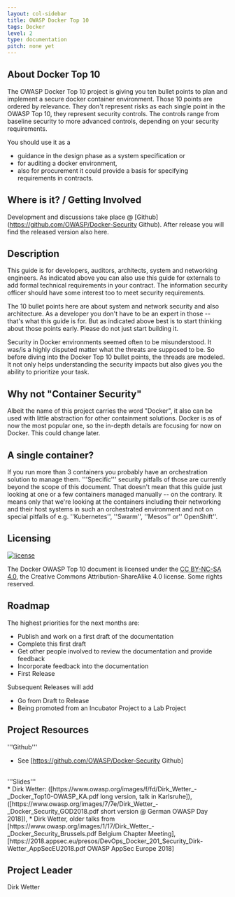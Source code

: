 ```yaml
---
layout: col-sidebar
title: OWASP Docker Top 10
tags: Docker
level: 2
type: documentation
pitch: none yet
---
```



## About Docker Top 10

The OWASP Docker Top 10 project is giving you ten bullet points to plan and implement a secure docker container environment. Those 10 points are ordered by relevance. They don't represent risks as each single point in the OWASP Top 10, they represent security controls. The controls range from baseline security to more advanced controls, depending on your security requirements.

You should use it as a
* guidance in the design phase as a system specification or
* for auditing a docker environment,
* also for procurement it could provide a basis for specifying requirements in contracts.


## Where is it? / Getting Involved

Development and discussions take place @ [Github](https://github.com/OWASP/Docker-Security Github). After release you will find the released version also here.

## Description

This guide is for developers, auditors, architects, system and networking engineers. As indicated above you can also use this guide for externals to add formal technical requirements in your contract. The information security officer should have some interest too to meet security requirements.

The 10 bullet points here are about system and network security and also architecture. As a developer you don't have to be an expert in those -- that's what this guide is for. But as indicated above best is to start thinking about those points early. Please do not just start building it.

Security in Docker environments seemed often to be misunderstood. It was/is a highly disputed matter what the threats are supposed to be. So before diving into the Docker Top 10 bullet points, the threads are modeled. It not only helps understanding the security impacts but also gives you the ability to prioritize your task.


## Why not "Container Security"

Albeit the name of this project carries the word "Docker", it also can be used with little abstraction for other containment solutions. Docker is as of now the most popular one, so the in-depth details are focusing for now on Docker. This could change later.

## A single container?

If you run more than 3 containers you probably have an orchestration solution to manage them. '''Specific''' security pitfalls of those are currently beyond the scope of this document. That doesn't mean that this guide just looking at one or a few containers managed manually -- on the contrary. It means only that we're looking at the containers including their networking and their host systems in such an orchestrated environment and not on special pitfalls of e.g. ''Kubernetes'', ''Swarm'', ''Mesos'' or'' OpenShift''.

## Licensing

[![license](https://mirrors.creativecommons.org/presskit/buttons/88x31/svg/by-nc-sa.svg)](https://github.com/OWASP/Docker-Security/blob/master/License.md)

The Docker OWASP Top 10 document is licensed under the [CC BY-NC-SA 4.0](https://creativecommons.org/licenses/by-nc-sa/4.0/), the Creative Commons Attribution-ShareAlike 4.0 license. Some rights reserved.


## Roadmap

The highest priorities for the next months are:

* Publish and work on a first draft of the documentation
* Complete this first draft
* Get other people involved to review the documentation and provide feedback
* Incorporate feedback into the documentation
* First Release

Subsequent Releases will add

* Go from Draft to Release
* Being promoted from an Incubator Project to a Lab Project

## Project Resources

'''Github'''<br />
*  See [https://github.com/OWASP/Docker-Security Github]
<br />
'''Slides'''<br />
* Dirk Wetter: ([https://www.owasp.org/images/f/fd/Dirk_Wetter_-_Docker_Top10-OWASP_KA.pdf long version, talk in Karlsruhe]), ([https://www.owasp.org/images/7/7e/Dirk_Wetter_-_Docker_Security_GOD2018.pdf short version @ German OWASP Day 2018]),
* Dirk Wetter, older talks from [https://www.owasp.org/images/1/17/Dirk_Wetter_-_Docker_Security_Brussels.pdf Belgium Chapter Meeting], [https://2018.appsec.eu/presos/DevOps_Docker_201_Security_Dirk-Wetter_AppSecEU2018.pdf OWASP AppSec Europe 2018]


## Project Leader

Dirk Wetter


